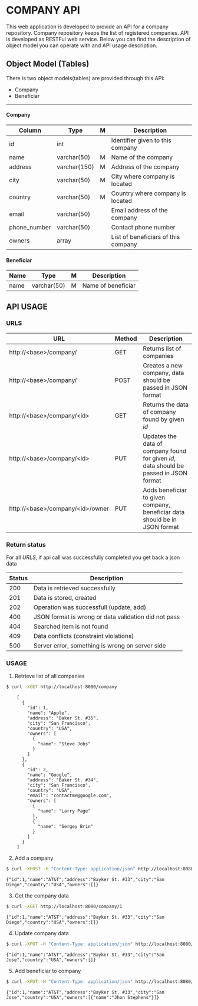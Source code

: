# COMPANY API
This web application is developed to provide an API for a company repository. Company repository keeps the list of registered companies.
API is developed as RESTFul web service. Below you can find the description of object model you can operate with and API usage description.

## Object Model (Tables)
There is two object models(tables) are provided through this API:

* Company
* Beneficiar

---

#### Company

| Column				| Type		 			| M		| Description |
| ------------- | ------------- | --- | ----------- |
| id          	| int		 				| 		| Identifier given to this company |
| name      		| varchar(50)		| M		| Name of the company |
| address   		| varchar(150)	| M		| Address of the company |
| city					| varchar(50)		| M		| City where company is located |
| country				| varchar(50) 	| M		| Country where company is located |
| email					| varchar(50)		| 		| Email address of the company |
| phone_number 	| varchar(50)   | 		| Contact phone number |
| owners				| array					| 		| List of beneficiars of this company |

#### Beneficiar

| Name      | Type      	| M 	| Description |
| --------- | ----------- | --- | ----------- |
| name      | varchar(50) | M 	| Name of beneficiar |


## API USAGE

### URLS

| URL | Method | Description |
| --- | ------ | ------ |
| http://&lt;base&gt;/company/ | GET | Returns list of companies |
| http://&lt;base&gt;/company/ | POST | Creates a new company, data should be passed in JSON format |
| http://&lt;base&gt;/company/&lt;id&gt; | GET | Returns the data of company found by given _id_ |
| http://&lt;base&gt;/company/&lt;id&gt; | PUT | Updates the data of company found for given _id_, data should be passed in JSON format |
| http://&lt;base&gt;/company/&lt;id&gt;/owner | PUT | Adds beneficiar to given company, beneficiar data should be in JSON format |

### Return status

For all *URLS*, if api call was successfully completed you get back a json data

| Status | Description |
| ------ | ----------- |
| 200    | Data is retrieved successfully |
| 201    | Data is stored, created |
| 202    | Operation was successfull (update, add) |
| 400    | JSON format is wrong or data validation did not pass |
| 404    | Searched item is not found |
| 409    | Data conflicts (constraint violations) |
| 500    | Server error, something is wrong on server side |

### USAGE
1. Retrieve list of all companies

```bash
$ curl -XGET http://localhost:8080/company
```
```
	[
	  {
	    "id": 1,
	    "name": "Apple",
	    "address": "Baker St. #35",
	    "city": "San Francisco",
	    "country": "USA",
	    "owners": [
	      {
	        "name": "Steve Jobs"
	      }
	    ]
	  },
	  {
	    "id": 2,
	    "name": "Google",
	    "address": "Baker St. #34",
	    "city": "San Francisco",
	    "country": "USA",
	    "email": "contactme@google.com",
	    "owners": [
	      {
	        "name": "Larry Page"
	      },
	      {
	        "name": "Sergey Brin"
	      }
	    ]
	  }
	]
```
2. Add a company
```bash
$ curl -XPOST -H "Content-Type: application/json" http://localhost:8080/company --data-raw '{ "name":"AT&T", "address": "Bayker St. #33", "city":"San Diego", "country":"USA"}'
```
```
{"id":1,"name":"AT&T","address":"Bayker St. #33","city":"San Diego","country":"USA","owners":[]}
```
3. Get the company data
```bash
$ curl -XGET http://localhost:8080/company/1
```
```
{"id":1,"name":"AT&T","address":"Bayker St. #33","city":"San Diego","country":"USA","owners":[]}
```
4. Update company data
```bash
$ curl -XPUT -H "Content-Type: application/json" http://localhost:8080/company/1 --data-raw '{ "name":"AT&T", "address": "Bayker St. #33", "city":"San Jose", "country":"USA"}'
```
```
{"id":1,"name":"AT&T","address":"Bayker St. #33","city":"San Jose","country":"USA","owners":[]}
```
5. Add beneficiar to company
```bash
$ curl -XPUT -H "Content-Type: application/json" http://localhost:8080/company/1/owner --data-raw '{ "name": "Jhon Stephens"}'
```
```
{"id":1,"name":"AT&T","address":"Bayker St. #33","city":"San Jose","country":"USA","owners":[{"name":"Jhon Stephens"}]}
```
